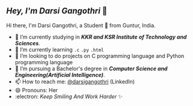 ## *Hey, I'm Darsi Gangothri* 👋

Hi there, I'm Darsi Gangothri, a Student 🚀 from Guntur, India.

- 🔭 I’m currently studying in _**KKR and KSR Institute of Technology and Sciences**_.
- 🌱 I’m currently learning `.c`  `.py`  `.html`
- 👯 I’m looking to do projects on C programming language and Python programming language
- 💼 I’m pursuing a Bachelor's degree in **_Computer Science and Engineering(Artificial Intelligence)_**.
- 📫 How to reach me: [@darsigangothri](https://www.linkedin.com/in/darsi-gangothri-7a0607209/) (LinkedIn)
- 😄 Pronouns: Her
- :electron: *Keep Smiling And Work Harder* ✨
<!--
<img src="https://github-readme-stats.vercel.app/api?username=darsigangothri06&&show_icons=true&title_color=ffffff&icon_color=bb2acf&text_color=daf7dc&bg_color=151515"> -->


